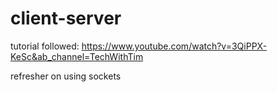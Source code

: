 # client-server

tutorial followed: https://www.youtube.com/watch?v=3QiPPX-KeSc&ab_channel=TechWithTim

refresher on using sockets